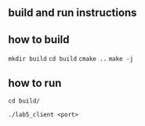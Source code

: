 ## build and run instructions

## how to build

```mkdir build```
```cd build```
```cmake ..```
```make -j```

## how to run
```cd build/```

```./lab5_client <port>```
